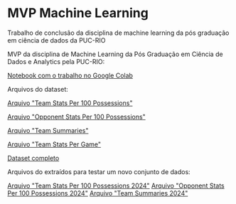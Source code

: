# MVP Machine Learning
Trabalho de conclusão da disciplina de machine learning da pós graduação em ciência de dados da PUC-RIO


MVP da disciplina de Machine Learning da Pós Graduação em Ciência de Dados e Analytics pela PUC-RIO:

[Notebook com o trabalho no Google Colab](MVP_Machine_Learning_Diogo_Mattos_v5.ipynb)


Arquivos do dataset:

[Arquivo "Team Stats Per 100 Possessions"](https://raw.githubusercontent.com/diogomattos1/mvp-analise-dados/dataset/Team%20Stats%20Per%20100%20Poss.csv)

[Arquivo "Opponent Stats Per 100 Possessions"](https://raw.githubusercontent.com/diogomattos1/mvp-analise-dados/refs/heads/dataset/Opponent%20Stats%20Per%20100%20Poss.csv)

[Arquivo "Team Summaries"](https://raw.githubusercontent.com/diogomattos1/mvp-analise-dados/dataset/Team%20Summaries.csv)

[Arquivo "Team Stats Per Game"](https://raw.githubusercontent.com/diogomattos1/mvp-analise-dados/dataset/Team%20Stats%20Per%20Game.csv)

[Dataset completo](https://github.com/diogomattos1/mvp-analise-dados/tree/dataset)

Arquivos do extraídos para testar um novo conjunto de dados:

[Arquivo "Team Stats Per 100 Possessions 2024"](https://raw.githubusercontent.com/diogomattos1/mvp-machine-learning/refs/heads/main/team-stats-per100-poss-2024.csv)
[Arquivo "Opponent Stats Per 100 Possessions 2024"](https://raw.githubusercontent.com/diogomattos1/mvp-machine-learning/refs/heads/main/opponent-stats-per-100-poss-2024.csv)
[Arquivo "Team Summaries 2024"](https://raw.githubusercontent.com/diogomattos1/mvp-machine-learning/refs/heads/main/team-summaries-2024.csv)
